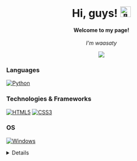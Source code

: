 <h1 align="center">Hi, guys! <img src="https://github.com/waasaty/waasaty/blob/main/assets/238178097-766d336d-b87d-44ba-807c-c51de2bc6b4d.gif" width="28px" alt="👋"></h1>

<p align="center">
    <b>Welcome to my page!</b><br><br>
    <i>
        I'm waasaty
    </i><br>
</p>

<p align="center">
  <img src="https://count.getloli.com/get/@waasaty?theme=gelbooru" />
</p>

### Languages
[![Python](https://img.shields.io/badge/python-black?style=for-the-badge&logo=python)](https://github.com/waasaty)

### Technologies & Frameworks
[![HTML5](https://img.shields.io/badge/html5-black?style=for-the-badge&logo=html5)](https://hub.docker.com/u/waasaty)
[![CSS3](https://img.shields.io/badge/css3-black?style=for-the-badge&logo=css3)](https://hub.docker.com/u/waasaty)

### OS
[![Windows](https://img.shields.io/badge/Windows-black?style=for-the-badge&logo=Windows)](https://github.com/waasaty)

<details>
<p align="center">
  <a href="https://github.com/waasaty">
    <img src="http://github-profile-summary-cards.vercel.app/api/cards/profile-details?username=waasaty&theme=transparent" />
  </a>
  <a href="https://github.com/waasaty">
    <img src="https://github-readme-streak-stats.herokuapp.com/?user=waasaty&hide_border=true&card_width=338&theme=transparent" />
  </a>
  <a href="https://github.com/waasaty">
    <img src="http://github-profile-summary-cards.vercel.app/api/cards/stats?username=waasaty&theme=transparent" />
  </a>
</p>
</details>
